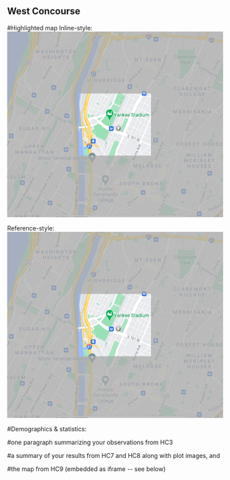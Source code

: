 ## West Concourse

#Highlighted map
Inline-style: 
![alt text](https://github.com/xshi0603/concourse-webpage/blob/main/HC6_image.png "Concourse Image")

Reference-style: 
![alt text][logo]

[logo]: https://github.com/xshi0603/concourse-webpage/blob/main/HC6_image.png "Logo Title Text 2"

#Demographics & statistics:

#one paragraph summarizing your observations from HC3

#a summary of your results from HC7 and HC8 along with plot images, and

#the map from HC9 (embedded as iframe -- see below)
